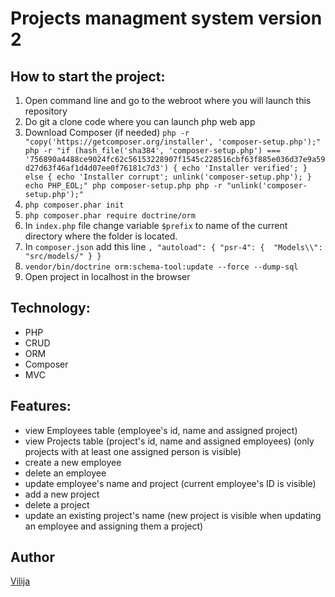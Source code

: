 # Projects managment system version 2

## How to start the project:
1. Open command line and go to the webroot where you will launch this repository
2.  Do git a clone code where you can launch php web app
3. Download Composer (if needed) 
``php -r "copy('https://getcomposer.org/installer', 'composer-setup.php');"
php -r "if (hash_file('sha384', 'composer-setup.php') === '756890a4488ce9024fc62c56153228907f1545c228516cbf63f885e036d37e9a59d27d63f46af1d4d07ee0f76181c7d3') { echo 'Installer verified'; } else { echo 'Installer corrupt'; unlink('composer-setup.php'); } echo PHP_EOL;"
php composer-setup.php
php -r "unlink('composer-setup.php');"``
4. ``php composer.phar init``
5. ``php composer.phar require doctrine/orm``
6. In ``index.php`` file change variable ``$prefix`` to name of the current directory where the folder is located.
7. In ``composer.json`` add this line 
``,
    "autoload": {
            "psr-4": { 
                "Models\\": "src/models/"
            }
        }``
8. ``vendor/bin/doctrine orm:schema-tool:update --force --dump-sql``
9. Open project in localhost in the browser

## Technology:
- PHP
- CRUD
- ORM
- Composer
- MVC

## Features:
- view Employees table (employee's id, name and assigned project)
- view Projects table (project's id, name and assigned employees) (only projects with at least one assigned person is visible)
- create a new employee
- delete an employee
- update employee's name and project (current employee's ID is visible)
- add a new project
- delete a project
- update an existing project's name (new project is visible when updating an employee and assigning them a project)

## Author
[Vilija](https://github.com/vikontrimaite)
